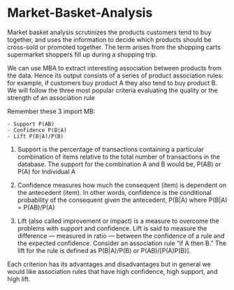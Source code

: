 # Market-Basket-Analysis

Market basket analysis scrutinizes the products customers tend to buy together, and uses the information to decide which products should be cross-sold or promoted together. The term arises from the shopping carts supermarket shoppers fill up during a shopping trip.

We can use MBA to extract interesting association between products from the data. Hence its output consists of a series of product association rules: for example, if customers buy product A they also tend to buy product B. We will follow the three most popular criteria evaluating the quality or the strength of an association rule

Remember these 3 import MB:

    - Support P(AB)
    - Confidence P(B|A)
    - Lift P(B|A)/P(B)
    
1. Support is the percentage of transactions containing a particular combination of items relative to the total number of transactions in the database. The support for the combination A and B would be,
P(AB) or P(A) for Individual A

2. Confidence measures how much the consequent (item) is dependent on the
antecedent (item). In other words, confidence is the conditional probability of the consequent given the antecedent,
P(B|A)
where P(B|A) = P(AB)/P(A)

3. Lift (also called improvement or impact) is a measure to overcome the
problems with support and confidence. Lift is said to measure the difference — measured in ratio — between the confidence of a rule and the expected confidence. Consider an association rule “if A then B.” The lift for the rule is defined as
P(B|A)/P(B) or P(AB)/[P(A)P(B)].

Each criterion has its advantages and disadvantages but in general we would like association rules that have high confidence, high support, and high lift.
    
